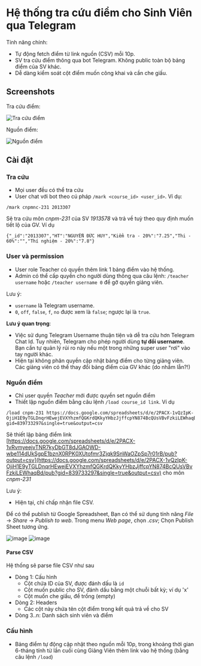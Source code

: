 # Hệ thống tra cứu điểm cho Sinh Viên qua Telegram

Tính năng chính:

- Tự động fetch điểm từ link nguồn (CSV) mỗi 10p.
- SV tra cứu điểm thông qua bot Telegram. Không public toàn bộ bảng điểm của SV khác.
- Dễ dàng kiểm soát cột điểm muốn công khai và cần che giấu.

## Screenshots

Tra cứu điểm:

![Tra cứu điểm](https://github.com/ldt116/cse-mark/assets/2363783/dd380a97-db9c-4b3e-aa1a-545e2964c6a0)

Nguồn điểm:

![Nguồn điểm](https://github.com/ldt116/cse-mark/assets/2363783/d71911e8-fbe3-4841-af8d-df524928ffb6)


## Cài đặt

### Tra cứu 

- Mọi user đều có thể tra cứu
- User chat với bot theo cú pháp `/mark <course_id> <user_id>`. Ví dụ:

```
/mark cnpmnc-231 2013307
```

Sẽ tra cứu môn _cnpm-231_ của SV _1913578_ và trả về tuỳ theo quy định muốn tiết lộ của GV. Ví dụ

```
{"_id":"2013307","HT":"NGUYỄN ĐỨC HUY","Kiểm tra - 20%":"7.25","Thi - 60%":"","Thí nghiệm - 20%":"7.8"}
```

### User và permission

- User role Teacher có quyền thêm link 1 bảng điểm vào hệ thống.
- Admin có thể cấp quyền cho người dùng thông qua câu lệnh: `/teacher username` hoặc `/teacher username 0` để gỡ quyền giảng viên.

Lưu ý:
- `username` là Telegram username.
- `0`, `off`, `false`, `f`, `no` được xem là `false`; ngược lại là `true`.

**Lưu ý quan trọng**: 
- Việc sử dụng Telegram Username thuận tiện và dễ tra cứu hơn Telegram Chat Id. Tuy nhiên, Telegram cho phép người dùng __tự đổi username__. Bạn cần tự quản lý rủi ro này nếu một trong những super user "rơi" vào tay người khác.
- Hiện tại không phân quyền cập nhật bảng điểm cho từng giảng viên. Các giảng viên có thể thay đổi bảng điểm của GV khác (do nhầm lẫn?!)

### Nguồn điểm

- Chỉ user quyền _Teacher_ mới được quyền set nguồn điểm
- Thiết lập nguồn điểm bằng câu lệnh `/load course_id link`. Ví dụ

```
/load cnpm-231 https://docs.google.com/spreadsheets/d/e/2PACX-1vQzIpK-OjiH1E9yTGLDnqrHEwejEVXYhzmfQGKrdQKkyYHbzJjffcpYN874BcQUsVBvFzkiLEWhaqBd/pub?gid=839733297&single=true&output=csv
```

Sẽ thiết lập bảng điểm link [https://docs.google.com/spreadsheets/d/e/2PACX-1vRvmyeejvTNR7kyDbGT8dJGAOWD-wbe114dUkSgpE1bznX0RPK0XUtofmr3Zjqk9SnWaOZpSp7r01rB/pub?output=csv](https://docs.google.com/spreadsheets/d/e/2PACX-1vQzIpK-OjiH1E9yTGLDnqrHEwejEVXYhzmfQGKrdQKkyYHbzJjffcpYN874BcQUsVBvFzkiLEWhaqBd/pub?gid=839733297&single=true&output=csv) cho môn _cnpm-231_

Lưu ý:

- Hiện tại, chỉ chấp nhận file CSV.

Để có thể publish từ Google Spreadsheet, Bạn có thể sử dụng tính năng _File_ -> _Share_ -> _Publish to web_. Trong menu _Web page_, chọn _.csv_; Chọn Publish Sheet tương ứng.

![image](https://github.com/ldt116/cse-mark/assets/2363783/bedbf18b-65be-4761-83ed-8488e950f155)
![image](https://github.com/ldt116/cse-mark/assets/2363783/5c719d81-120e-4ff6-bc8b-93dac74999ff)


#### Parse CSV 

Hệ thống sẽ parse file CSV như sau

- Dòng 1: Cấu hình
  - Cột chứa ID của SV, được đánh dấu là `id`
  - Cột muốn public cho SV, đánh dấu bằng một chuỗi bất kỳ; ví dụ 'x'
  - Cột muốn che giấu, để trống (empty)
- Dòng 2: Headers
  - Các cột này chứa tên cột điểm trong kết quả trả về cho SV
- Dòng 3..n: Danh sách sinh viên và điểm
  

### Cấu hình

- Bảng điểm tự động cập nhật theo nguồn mỗi 10p, trong khoảng thời gian 6-tháng tính từ lần cuối cùng Giảng Viên thêm link vào hệ thống (bằng câu lệnh `/load`)
